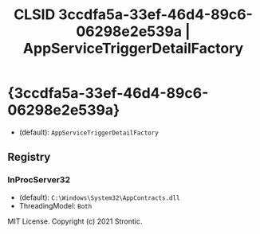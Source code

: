 ﻿---
title: "CLSID 3ccdfa5a-33ef-46d4-89c6-06298e2e539a | AppServiceTriggerDetailFactory"
excerpt: What is COM-Object CLSID 3ccdfa5a-33ef-46d4-89c6-06298e2e539a?
---

# {3ccdfa5a-33ef-46d4-89c6-06298e2e539a}

* (default): `AppServiceTriggerDetailFactory`

## Registry


### InProcServer32

* (default): `C:\Windows\System32\AppContracts.dll`
* ThreadingModel: `Both`

MIT License. Copyright (c) 2021 Strontic.



